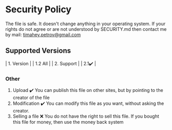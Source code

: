 # Security Policy
The file is safe. It doesn't change anything in your operating system.
If your rights do not agree or are not understood by SECURITY.md then contact me by mail: timahey.petrov@gmail.com
## Supported Versions

| 1. Version |
| 1.2 All     |
| 2. Support |
| 2.1✔️ |


### Other
1. Upload ✔️
You can publish this file on other sites, but by pointing to the creator of the file
2. Modification ✔️
You can modify this file as you want, without asking the creator.
3. Selling a file ❌
You do not have the right to sell this file. If you bought this file for money, then use the money back system
